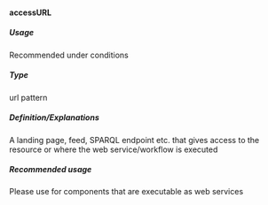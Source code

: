 #### accessURL
##### Usage
Recommended under conditions
##### Type
url pattern
##### Definition/Explanations
A landing page, feed, SPARQL endpoint etc. that gives access to the resource or where the web service/workflow is executed
##### Recommended usage
Please use for components that are executable as web services
